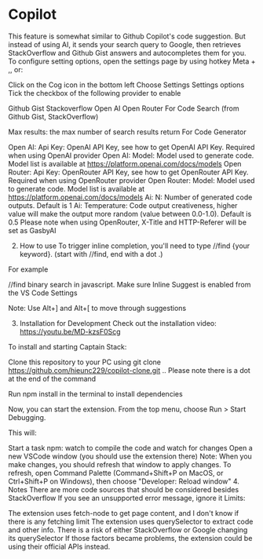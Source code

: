 # Copilot
This feature is somewhat similar to Github Copilot's code suggestion. But instead of using AI, it sends your search query to Google, then retrieves StackOverflow and Github Gist answers and autocompletes them for you.
To configure setting options, open the settings page by using hotkey Meta + ,, or:

Click on the Cog icon in the bottom left
Choose Settings
Settings options
Tick the checkbox of the following provider to enable

Github Gist
Stackoverflow
Open AI
Open Router
For Code Search (from Github Gist, StackOverflow)

Max results: the max number of search results return
For Code Generator

Open AI: Api Key: OpenAI API Key, see how to get OpenAI API Key. Required when using OpenAI provider
Open AI: Model: Model used to generate code. Model list is available at https://platform.openai.com/docs/models
Open Router: Api Key: OpenRouter API Key, see how to get OpenRouter API Key. Required when using OpenRouter provider
Open Router: Model: Model used to generate code. Model list is available at https://platform.openai.com/docs/models
Ai: N: Number of generated code outputs. Default is 1
Ai: Temperature: Code output creativeness, higher value will make the output more random (value between 0.0-1.0). Default is 0.5
Please note when using OpenRouter, X-Title and HTTP-Referer will be set as GasbyAI

2. How to use
To trigger inline completion, you'll need to type //find {your keyword}. (start with //find, end with a dot .)

For example

//find binary search in javascript.
Make sure Inline Suggest is enabled from the VS Code Settings

Note: Use Alt+] and Alt+[ to move through suggestions

3. Installation for Development
Check out the installation video: https://youtu.be/MD-kzsF0Scg

To install and starting Captain Stack:

Clone this repository to your PC using git clone https://github.com/hieunc229/copilot-clone.git .. Please note there is a dot at the end of the command

Run npm install in the terminal to install dependencies

Now, you can start the extension. From the top menu, choose Run > Start Debugging.

This will:

Start a task npm: watch to compile the code and watch for changes
Open a new VSCode window (you should use the extension there)
Note: When you make changes, you should refresh that window to apply changes. To refresh, open Command Palette (Command+Shift+P on MacOS, or Ctrl+Shift+P on Windows), then choose "Developer: Reload window"
4. Notes
There are more code sources that should be considered besides StackOverflow
If you see an unsupported error message, ignore it
Limits:

The extension uses fetch-node to get page content, and I don't know if there is any fetching limit
The extension uses querySelector to extract code and other info. There is a risk of either StackOverflow or Google changing its querySelector
If those factors became problems, the extension could be using their official APIs instead.

